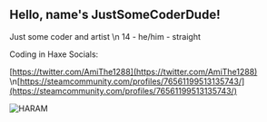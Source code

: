 ## Hello, name's JustSomeCoderDude!

Just some coder and artist
\n 14 - he/him - straight

Coding in Haxe
Socials:

[https://twitter.com/AmiThe1288](https://twitter.com/AmiThe1288)
\n[https://steamcommunity.com/profiles/76561199513135743/](https://steamcommunity.com/profiles/76561199513135743/)


![HARAM](https://user-images.githubusercontent.com/117064691/226248978-6e979287-1bca-4225-b096-f11cf3419fc0.gif)
